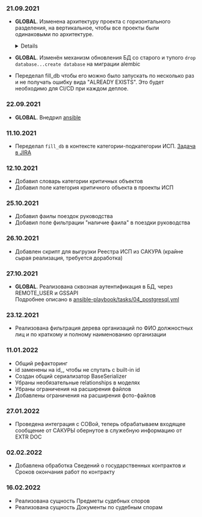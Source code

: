 ### 21.09.2021
-  **GLOBAL**. Изменена архитектуру проекта с горизонтального разделения, на вертикальное, чтобы все проекты были одинаковыми по архитектуре. 
    <details>
    
    ```
    Было:
    
    controllers
        ├── entity_1_controller
        ├── entity_2_controller
        └── entity_3_controller
         
    services
        ├── entity_1_service
        ├── entity_2_service
        └── entity_3_service
    ...
    
    Стало:
    
    entities:
        ├── entity_1
        |        ├── controller
        |        ├── service
        |        └── serializer
        ├── entity_2
        |        ├── controller
        |        ├── service
        |        └── serializer
        └── entity_3
                 ├── controller
                 ├── service
                 └── serializer
    ```
    
    </details> 
  

-  **GLOBAL**. Изменён механизм обновления БД со старого и тупого `drop database...create database` на миграции alembic  


- Переделал fill_db чтобы его можно было запускать по несколько раз и не получать ошибку вида "ALREADY EXISTS". Это будет необходимо для CI/CD при каждом деплое.

### 22.09.2021
-  **GLOBAL**. Внедрил [ansible](ansible)

### 11.10.2021
- Переделал `fill_db` в контексте категории-подкатегории ИСП. [Задача в JIRA](https://jira.rd.aorti.ru/browse/MKSBRYANS-334)

### 12.10.2021
- Добавил словарь категории критичных объектов 
- Добавил поле категория критичного объекта в проекты ИСП

### 25.10.2021
- Добавил фаилы поездок руководства
- Добавил поле фильтрации "наличие фаила" в поездки руководства

### 26.10.2021
- Добавлен скрипт для выгрузки Реестра ИСП из САКУРА (крайне сырая реализация, требуется доработка)

### 27.10.2021
- **GLOBAL**. Реализована сквозная аутентификация в БД, через REMOTE_USER и GSSAPI  
  Подробнее описано в [ansible-playbook/tasks/04_postgresql.yml](ansible/tasks/04_postgresql.yml)

### 23.12.2021
- Реализована фильтрация дерева организаций по ФИО должностных лиц и по краткому и полному наименованию организации

### 11.01.2022
- Общий рефакторинг
- id заменены на id_, чтобы не спутать с built-in id
- Создан общий сериализатор BaseSerializer
- Убраны необязательные relationships в моделях
- Убраны ограничения на расширения файлов
- Добавлены ограничения на расширения фото-файлов

### 27.01.2022
- Проведена интеграция с СОВой, теперь обрабатываем входящее сообщение от САКУРЫ обернутое в служебную информацию от EXTR DOC

### 02.02.2022
- Добавлена обработка Сведений о государственных контрактов и Сроков окончания работ по контракту

### 16.02.2022
- Реализована сущность Предметы судебных споров
- Реализована сущность Документы по судебным спорам
